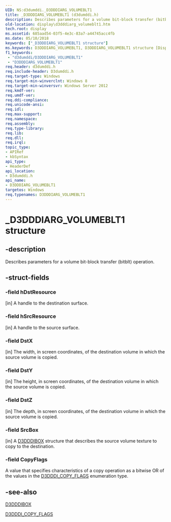 ```yaml
---
UID: NS:d3dumddi._D3DDDIARG_VOLUMEBLT1
title: _D3DDDIARG_VOLUMEBLT1 (d3dumddi.h)
description: Describes parameters for a volume bit-block transfer (bitblt) operation.
old-location: display\d3dddiarg_volumeblt1.htm
tech.root: display
ms.assetid: 685aad54-03f5-4e3c-83a7-a44745acc4fb
ms.date: 05/10/2018
keywords: ["_D3DDDIARG_VOLUMEBLT1 structure"]
ms.keywords: D3DDDIARG_VOLUMEBLT1, D3DDDIARG_VOLUMEBLT1 structure [Display Devices], _D3DDDIARG_VOLUMEBLT1, d3dumddi/D3DDDIARG_VOLUMEBLT1, display.d3dddiarg_volumeblt1
f1_keywords:
 - "d3dumddi/D3DDDIARG_VOLUMEBLT1"
 - "D3DDDIARG_VOLUMEBLT1"
req.header: d3dumddi.h
req.include-header: D3dumddi.h
req.target-type: Windows
req.target-min-winverclnt: Windows 8
req.target-min-winversvr: Windows Server 2012
req.kmdf-ver: 
req.umdf-ver: 
req.ddi-compliance: 
req.unicode-ansi: 
req.idl: 
req.max-support: 
req.namespace: 
req.assembly: 
req.type-library: 
req.lib: 
req.dll: 
req.irql: 
topic_type:
- APIRef
- kbSyntax
api_type:
- HeaderDef
api_location:
- D3dumddi.h
api_name:
- D3DDDIARG_VOLUMEBLT1
targetos: Windows
req.typenames: D3DDDIARG_VOLUMEBLT1
---
```


# _D3DDDIARG_VOLUMEBLT1 structure


## -description


Describes parameters for a volume bit-block transfer (bitblt) operation.


## -struct-fields




### -field hDstResource

[in] A handle to the destination surface.


### -field hSrcResource

[in] A handle to the source surface.


### -field DstX

[in] The width, in screen coordinates, of the destination volume in which the source volume is copied.


### -field DstY

[in] The height, in screen coordinates, of the destination volume in which the source volume is copied.


### -field DstZ

[in] The depth, in screen coordinates, of the destination volume in which the source volume is copied.


### -field SrcBox

[in] A <a href="https://docs.microsoft.com/windows-hardware/drivers/ddi/d3dumddi/ns-d3dumddi-_d3dddibox">D3DDDIBOX</a> structure that describes the source volume texture to copy to the destination.


### -field CopyFlags

A value that specifies characteristics of a copy operation as a bitwise OR of the values in the <a href="https://docs.microsoft.com/windows-hardware/drivers/ddi/d3dumddi/ne-d3dumddi-d3dddi_copy_flags">D3DDDI_COPY_FLAGS</a> enumeration type.


## -see-also




<a href="https://docs.microsoft.com/windows-hardware/drivers/ddi/d3dumddi/ns-d3dumddi-_d3dddibox">D3DDDIBOX</a>



<a href="https://docs.microsoft.com/windows-hardware/drivers/ddi/d3dumddi/ne-d3dumddi-d3dddi_copy_flags">D3DDDI_COPY_FLAGS</a>
 

 

